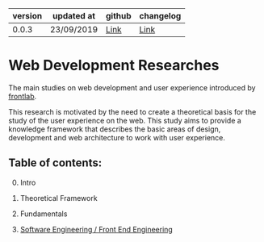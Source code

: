  version | updated at  | github | changelog |
---------|-------------|--------|-----------|
 0.0.3   | 23/09/2019  | [Link](https://github.com/faelplg/web-development-researches) | [Link](https://github.com/faelplg/web-development-researches/blob/master/CHANGELOG.md) |

# Web Development Researches

The main studies on web development and user experience introduced by [frontlab](https://faelplg.github.io/frontlab/).

This research is motivated by the need to create a theoretical basis for the study of the user experience on the web. This study aims to provide a knowledge framework that describes the basic areas of design, development and web architecture to work with user experience.

## Table of contents:

0. Intro

1. Theoretical Framework

2. Fundamentals

3. [Software Engineering / Front End Engineering](https://github.com/faelplg/web-development-researches/tree/master/engineering)